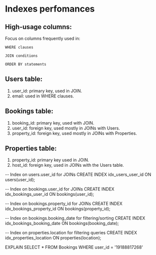 # Indexes perfomances

## High-usage columns:
Focus on columns frequently used in:

    WHERE clauses

    JOIN conditions

    ORDER BY statements

## Users table:
  1. user_id: primary key, used in JOIN.
  2. email: used in WHERE clauses.

## Bookings table:
  1. booking_id: primary key, used with JOIN.
  2. user_id: foreign key, used mostly in JOINs with Users.
  3. property_id: foreign key, used mostly in JOINs with Properties.

## Properties table:
  1. property_id: primary key used in JOIN.
  2. host_id: foreign key, used in JOINs with the Users table.

-- Index on users.user_id for JOINs
CREATE INDEX idx_users_user_id ON users(user_id);

-- Index on bookings.user_id for JOINs
CREATE INDEX idx_bookings_user_id ON bookings(user_id);

-- Index on bookings.property_id for JOINs
CREATE INDEX idx_bookings_property_id ON bookings(property_id);

-- Index on bookings.booking_date for filtering/sorting
CREATE INDEX idx_bookings_booking_date ON bookings(booking_date);

-- Index on properties.location for filtering queries
CREATE INDEX idx_properties_location ON properties(location);

EXPLAIN
SELECT * FROM Bookings
WHERE user_id = '19188817268'

